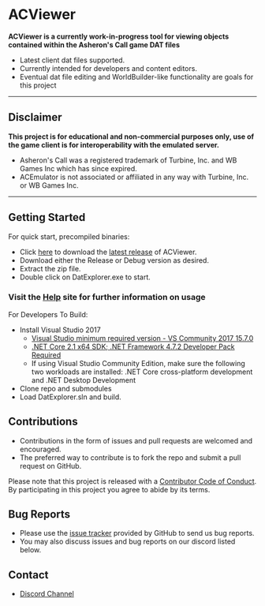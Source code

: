 # ACViewer

**ACViewer is a currently work-in-progress tool for viewing objects contained within the Asheron's Call game DAT files**
 * Latest client dat files supported.
 * Currently intended for developers and content editors.
 * Eventual dat file editing and WorldBuilder-like functionality are goals for this project

***
## Disclaimer
**This project is for educational and non-commercial purposes only, use of the game client is for interoperability with the emulated server.**
- Asheron's Call was a registered trademark of Turbine, Inc. and WB Games Inc which has since expired.
- ACEmulator is not associated or affiliated in any way with Turbine, Inc. or WB Games Inc.
***

## Getting Started

For quick start, precompiled binaries:
* Click [here](https://github.com/ACEmulator/ACViewer/releases/latest) to download the [latest release](https://github.com/ACEmulator/ACViewer/releases/latest) of ACViewer.
* Download either the Release or Debug version as desired.
* Extract the zip file.
* Double click on DatExplorer.exe to start.

### **Visit the [Help](https://acemulator.github.io/ACViewer/) site for further information on usage**

For Developers To Build:
* Install Visual Studio 2017
  - [Visual Studio minimum required version - VS Community 2017 15.7.0](https://www.visualstudio.com/thank-you-downloading-visual-studio/?sku=Community&rel=15)
  - [.NET Core 2.1 x64 SDK; .NET Framework 4.7.2 Developer Pack Required](https://www.microsoft.com/net/download/visual-studio-sdks)
  - If using Visual Studio Community Edition, make sure the following two workloads are installed: .NET Core cross-platform development and .NET Desktop Development
* Clone repo and submodules
* Load DatExplorer.sln and build.

## Contributions

* Contributions in the form of issues and pull requests are welcomed and encouraged.
* The preferred way to contribute is to fork the repo and submit a pull request on GitHub.

Please note that this project is released with a [Contributor Code of Conduct](https://github.com/ACEmulator/ACE/blob/master/CODE_OF_CONDUCT.md). By participating in this project you agree to abide by its terms.

## Bug Reports

* Please use the [issue tracker](https://github.com/ACEmulator/ACViewer/issues) provided by GitHub to send us bug reports.
* You may also discuss issues and bug reports on our discord listed below.

## Contact

- [Discord Channel](https://discord.gg/C2WzhP9)
